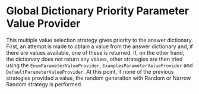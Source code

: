 # Global Dictionary Priority Parameter Value Provider
This multiple value selection strategy gives priority to the answer dictionary.  First, an attempt is made to obtain a value from the answer dictionary and, if there are values available, one of these is returned. If, on the other hand, the dictionary does not return any values, other strategies are then tried using the ```EnumParameterValueProvider```, ```ExamplesParameterValueProvider``` and ```DefaultParameterValueProvider```. At this point, if none of the previous strategies provided a value, the random generation with Random or Narrow Random strategy is performed.